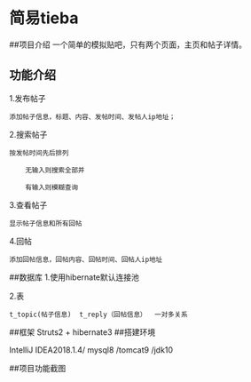 # 简易tieba
##项目介绍
  一个简单的模拟贴吧，只有两个页面，主页和帖子详情。       
## 功能介绍

1.发布帖子

    添加帖子信息，标题、内容、发帖时间、发帖人ip地址；
    

2.搜索帖子

    按发帖时间先后排列
    
        无输入则搜索全部并
    
        有输入则模糊查询
3.查看帖子
    
    显示帖子信息和所有回帖
 
 4.回帖
    
    添加回帖信息，回帖内容、回帖时间、回帖人ip地址
##数据库
1.使用hibernate默认连接池

2.表 
    
    t_topic(帖子信息)  t_reply（回帖信息）  一对多关系
##框架
 Struts2 + hibernate3
##搭建环境

  IntelliJ IDEA2018.1.4/ mysql8 /tomcat9 /jdk10
    
##项目功能截图
